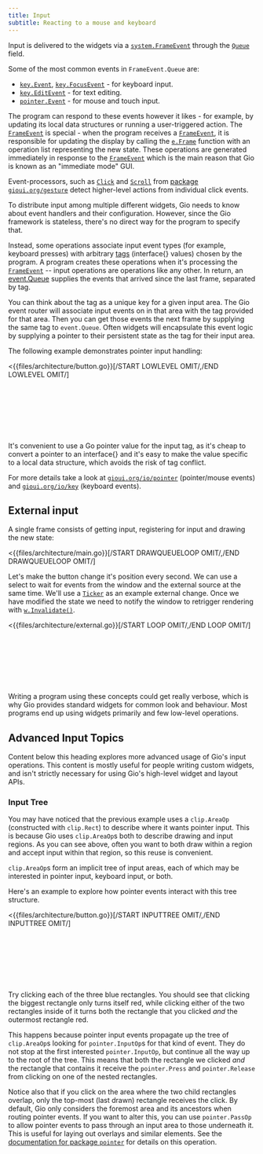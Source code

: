 ```yaml
---
title: Input
subtitle: Reacting to a mouse and keyboard
---
```


Input is delivered to the widgets via a [`system.FrameEvent`](https://gioui.org/io/system#FrameEvent) through the [`Queue`](https://gioui.org/io/system#FrameEvent.Queue) field.

Some of the most common events in `FrameEvent.Queue` are:

* [`key.Event`](https://gioui.org/io/key#Event), [`key.FocusEvent`](https://gioui.org/io/key#FocusEvent) - for keyboard input.
* [`key.EditEvent`](https://gioui.org/io/key#EditEvent) - for text editing.
* [`pointer.Event`](https://gioui.org/io/pointer#Event) - for mouse and touch input.

The program can respond to these events however it likes - for example, by updating its local data structures or running a user-triggered action. The [`FrameEvent`](https://gioui.org/io/system#FrameEvent) is special - when the program receives a [`FrameEvent`](https://gioui.org/io/system#FrameEvent), it is responsible for updating the display by calling the [`e.Frame`](https://gioui.org/io/system#FrameEvent.Frame) function with an operation list representing the new state. These operations are generated immediately in response to the [`FrameEvent`](https://gioui.org/io/system#FrameEvent) which is the main reason that Gio is known as an "immediate mode" GUI.

Event-processors, such as [`Click`](https://gioui.org/gesture#Click) and [`Scroll`](https://gioui.org/gesture#Scroll) from [package `gioui.org/gesture`](https://gioui.org/gesture) detect higher-level actions from individual click events.

To distribute input among multiple different widgets, Gio needs to know about event handlers and their configuration. However, since the Gio framework is stateless, there's no direct way for the program to specify that.

Instead, some operations associate input event types (for example, keyboard presses) with arbitrary [tags](https://gioui.org/io/event#Tag) (interface{} values) chosen by the program. A program creates these operations when it's processing the [`FrameEvent`](https://gioui.org/io/system#FrameEvent) -- input operations are operations like any other. In return, an [event.Queue](https://gioui.org/io/event#Queue) supplies the events that arrived since the last frame, separated by tag.

You can think about the tag as a unique key for a given input area. The Gio event router will associate input events on in that area with the tag provided for that area. Then you can get those events the next frame by supplying the same tag to `event.Queue`. Often widgets will encapsulate this event logic by supplying a pointer to their persistent state as the tag for their input area.

The following example demonstrates pointer input handling:

<{{files/architecture/button.go}}[/START LOWLEVEL OMIT/,/END LOWLEVEL OMIT/]

<pre style="min-height: 100px" data-run="wasm" data-pkg="architecture" data-args="button-low" data-size="200x100"></pre>

It's convenient to use a Go pointer value for the input tag, as it's cheap to convert a pointer to an interface{} and it's easy to make the value specific to a local data structure, which avoids the risk of tag conflict.

For more details take a look at [`gioui.org/io/pointer`](https://gioui.org/io/pointer) (pointer/mouse events) and [`gioui.org/io/key`](https://gioui.org/io/key) (keyboard events).

## External input

A single frame consists of getting input, registering for input and drawing the new state:

<{{files/architecture/main.go}}[/START DRAWQUEUELOOP OMIT/,/END DRAWQUEUELOOP OMIT/]

Let's make the button change it's position every second. We can use a select to wait for events from the window and the external source at the same time. We'll use a [`Ticker`](https://golang.org/pkg/time#Ticker) as an example external change. Once we have modified the state we need to notify the window to retrigger rendering with [`w.Invalidate()`](https://gioui.org/app#Window.Invalidate).

<{{files/architecture/external.go}}[/START LOOP OMIT/,/END LOOP OMIT/]

<pre style="min-height: 100px" data-run="wasm" data-pkg="architecture" data-args="external-changes" data-size="200x100"></pre>

Writing a program using these concepts could get really verbose, which is why Gio provides standard widgets for common look and behaviour. Most programs end up using widgets primarily and few low-level operations.

## Advanced Input Topics

Content below this heading explores more advanced usage of Gio's input operations. This content is mostly useful for people writing custom widgets, and isn't strictly necessary for using Gio's high-level widget and layout APIs.

### Input Tree

You may have noticed that the previous example uses a `clip.AreaOp` (constructed with `clip.Rect`) to describe where it wants pointer input. This is because Gio uses `clip.AreaOp`s both to describe drawing and input regions. As you can see above, often you want to both draw within a region and accept input within that region, so this reuse is convenient.

`clip.AreaOp`s form an implicit tree of input areas, each of which may be interested in pointer input, keyboard input, or both.

Here's an example to explore how pointer events interact with this tree structure.

<{{files/architecture/button.go}}[/START INPUTTREE OMIT/,/END INPUTTREE OMIT/]

<pre style="min-height: 100px" data-run="wasm" data-pkg="architecture" data-args="input-tree" data-size="200x100"></pre>

Try clicking each of the three blue rectangles. You should see that clicking the biggest rectangle only turns itself red, while clicking either of the two rectangles inside of it turns both the rectangle that you clicked _and_ the outermost rectangle red.

This happens because pointer input events propagate up the tree of `clip.AreaOp`s looking for `pointer.InputOp`s for that kind of event. They do not stop at the first interested `pointer.InputOp`, but continue all the way up to the root of the tree. This means that both the rectangle we clicked _and_ the rectangle that contains it receive the `pointer.Press` and `pointer.Release` from clicking on one of the nested rectangles.

Notice also that if you click on the area where the two child rectangles overlap, only the top-most (last drawn) rectangle receives the click. By default, Gio only considers the foremost area and its ancestors when routing pointer events. If you want to alter this, you can use `pointer.PassOp` to allow pointer events to pass through an input area to those underneath it. This is useful for laying out overlays and similar elements. See the [documentation for package `pointer`](https://pkg.go.dev/gioui.org/io/pointer#hdr-Pass_through) for details on this operation.

